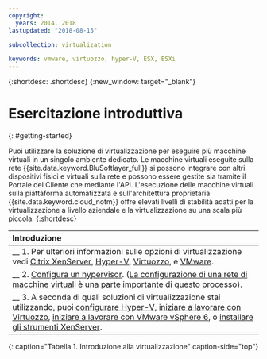 ```yaml
---
copyright:
  years: 2014, 2018
lastupdated: "2018-08-15"

subcollection: virtualization

keywords: vmware, virtuozzo, hyper-V, ESX, ESXi
---
```


{:shortdesc: .shortdesc}
{:new_window: target="_blank"}

# Esercitazione introduttiva
{: #getting-started}

Puoi utilizzare la soluzione di virtualizzazione per eseguire più macchine virtuali in un singolo ambiente dedicato. Le macchine virtuali eseguite sulla rete {{site.data.keyword.BluSoftlayer_full}} si possono integrare con altri dispositivi fisici e virtuali sulla rete e possono essere gestite sia tramite il Portale del Cliente che mediante l'API. L'esecuzione delle macchine virtuali sulla piattaforma automatizzata e sull'architettura proprietaria {{site.data.keyword.cloud_notm}} offre elevati livelli di stabilità adatti per la virtualizzazione a livello aziendale e la virtualizzazione su una scala più piccola.
{:shortdesc}

| Introduzione       |
|:------------------|
| __ 1. Per ulteriori informazioni sulle opzioni di virtualizzazione vedi [Citrix XenServer](/docs/infrastructure/virtualization?topic=Virtualization-what-is-citrix-xenserver-), [Hyper-V](/docs/infrastructure/virtualization?topic=Virtualization-what-is-hyper-v-), [Virtuozzo](/docs/infrastructure/virtualization?topic=Virtualization-what-is-virtuozzo-), e [VMware](/docs/infrastructure/vmware?topic=VMware-getting-started). |
| __ 2. [Configura un hypervisor](/docs/infrastructure/virtualization?topic=Virtualization-setting-up-a-hypervisor). ([La configurazione di una rete di macchine virtuali](/docs/infrastructure/virtualization?topic=Virtualization-setting-up-a-virtual-machine-network) è una parte importante di questo processo). |
| __ 3. A seconda di quali soluzioni di virtualizzazione stai utilizzando, puoi [configurare Hyper-V](/docs/infrastructure/virtualization?topic=Virtualization-setting-up-hyper-v), [iniziare a lavorare con Virtuozzo](/docs/infrastructure/virtualization?topic=Virtualization-getting-started-with-virtuozzo), [iniziare a lavorare con VMware vSphere 6](/docs/infrastructure/vmware?topic=VMware-getting-started-with-vmware-vsphere-6), o [installare gli strumenti XenServer](/docs/infrastructure/virtualization?topic=Virtualization-installing-xenserver-tools-when-using-linux). |
{: caption="Tabella 1. Introduzione alla virtualizzazione" caption-side="top"}
